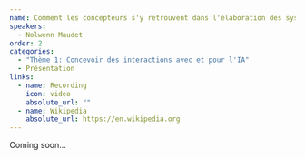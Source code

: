 ```yaml
---
name: Comment les concepteurs s'y retrouvent dans l'élaboration des systèmes algorithmiques
speakers:
  - Nolwenn Maudet
order: 2
categories:
  - "Thème 1: Concevoir des interactions avec et pour l'IA"
  - Présentation
links:
  - name: Recording
    icon: video
    absolute_url: ""
  - name: Wikipedia
    absolute_url: https://en.wikipedia.org
---
```


Coming soon...